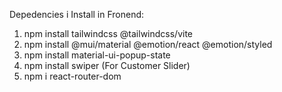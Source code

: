 Depedencies i Install in Fronend:
1. npm install tailwindcss @tailwindcss/vite
2. npm install @mui/material @emotion/react @emotion/styled
3. npm install material-ui-popup-state
4. npm install swiper (For Customer Slider)
5. npm i react-router-dom

